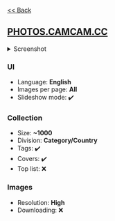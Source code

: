 [<< Back](/README.md)

## [PHOTOS.CAMCAM.CC](http://photos.camcam.cc/)

<!--Screenshot 1280x2000-->
<details>
  <summary>Screenshot</summary>

  ![image](screenshot.png)
</details>

<!--
✔️ - Yes
❌ - No
❓ - Unknown
-->

### UI
<!--
Language(s) (English/Chinese/Russian etc.)
Images per page (One/Several/All)
Slideshow mode (✔️/❌)
-->
- Language: **English**
- Images per page: **All**
- Slideshow mode: ✔️

### Collection
<!--
Division (Category/Photo agency/Country etc.)
Size (approximately, may me unknown)
Tags (✔️/❌)
Covers (✔️/❌)
Top list (✔️/❌)
-->
- Size: **~1000**
- Division: **Category/Country**
- Tags: ✔️
- Covers: ✔️
- Top list: ❌

### Images
<!--
Resolution (Medium/High/Original)
Downloading (✔️/❌)
-->
- Resolution: **High**
- Downloading: ❌

